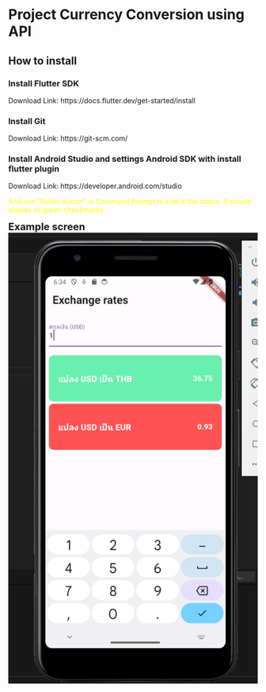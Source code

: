 <h1>Project Currency Conversion using API</h1>

<h2>How to install</h2>

<h3>Install Flutter SDK</h3>
Download Link: https://docs.flutter.dev/get-started/install
<h3>Install Git</h3>
Download Link: https://git-scm.com/
<h3>Install Android Studio and settings Android SDK with install flutter plugin</h3>
Download Link: https://developer.android.com/studio

<p style="color: yellow !important;">And use "flutter doctor" in Command Prompt to check the status. It should display all green checkmarks.</p>

<strong style="font-size: 20px !important;">Example screen</strong><br>
![Example screen](Example%20screen.png)

